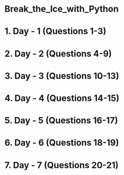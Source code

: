 # Break_the_Ice_with_Python

# 1. Day - 1 (Questions 1-3) 
# 2. Day - 2 (Questions 4-9)
# 3. Day - 3 (Questions 10-13)
# 4. Day - 4 (Questions 14-15)
# 5. Day - 5 (Questions 16-17)
# 6. Day - 6 (Questions 18-19)
# 7. Day - 7 (Questions 20-21)
